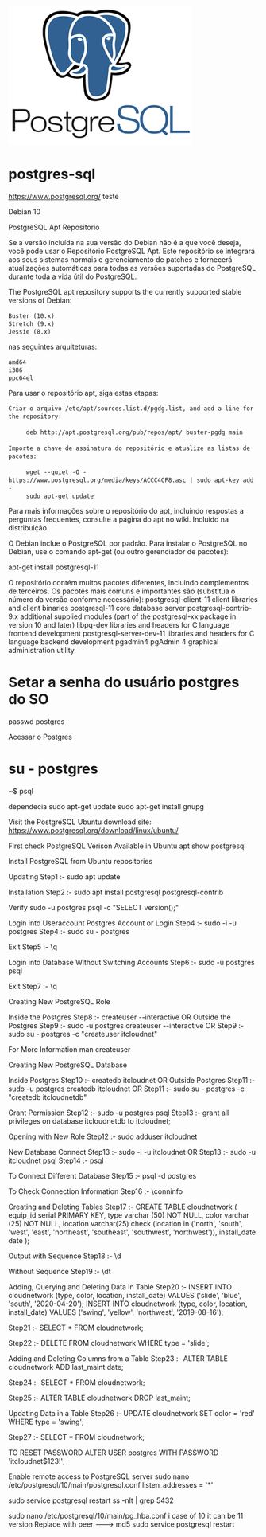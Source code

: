 ![Alt text](https://raw.githubusercontent.com/marcos-tic/postgres-sql/master/postgresql-logo.png " ")



# postgres-sql

https://www.postgresql.org/        teste

Debian 10

PostgreSQL Apt Repositorio

Se a versão incluída na sua versão do Debian não é a que você deseja, você pode usar o Repositório PostgreSQL Apt. Este repositório se integrará aos seus sistemas normais e gerenciamento de patches e fornecerá atualizações automáticas para todas as versões suportadas do PostgreSQL durante toda a vida útil do PostgreSQL.

The PostgreSQL apt repository supports the currently supported stable versions of Debian:

    Buster (10.x)
    Stretch (9.x)
    Jessie (8.x)

nas seguintes arquiteturas:

    amd64
    i386
    ppc64el

Para usar o repositório apt, siga estas etapas:

    Criar o arquivo /etc/apt/sources.list.d/pgdg.list, and add a line for the repository:

         deb http://apt.postgresql.org/pub/repos/apt/ buster-pgdg main

    Importe a chave de assinatura do repositório e atualize as listas de pacotes:

         wget --quiet -O - https://www.postgresql.org/media/keys/ACCC4CF8.asc | sudo apt-key add -
         sudo apt-get update

Para mais informações sobre o repositório do apt, incluindo respostas a perguntas frequentes, consulte a página do apt no wiki.
Incluído na distribuição

O Debian inclue o PostgreSQL por padrão. Para instalar o PostgreSQL no Debian, use o comando apt-get (ou outro gerenciador de pacotes):

  apt-get install postgresql-11

O repositório contém muitos pacotes diferentes, incluindo complementos de terceiros. Os pacotes mais comuns e importantes são (substitua o número da versão conforme necessário):
postgresql-client-11 	client libraries and client binaries
postgresql-11 	core database server
postgresql-contrib-9.x 	additional supplied modules (part of the postgresql-xx package in version 10 and later)
libpq-dev 	libraries and headers for C language frontend development
postgresql-server-dev-11 	libraries and headers for C language backend development
pgadmin4 	pgAdmin 4 graphical administration utility

# Setar a senha do usuário postgres do SO
passwd postgres

Acessar o Postgres
# su - postgres
~$ psql



dependecia
sudo apt-get update
sudo apt-get install gnupg



Visit the PostgreSQL Ubuntu download site:
https://www.postgresql.org/download/linux/ubuntu/

First check PostgreSQL Verison Available in Ubuntu
apt show postgresql

Install PostgreSQL from Ubuntu repositories

Updating
Step1 :- sudo apt update

Installation
Step2 :- sudo apt install postgresql postgresql-contrib

Verify
sudo -u postgres psql -c "SELECT version();"

Login into Useraccount
Postgres Account or Login
Step4 :- sudo -i -u postgres
Step4 :- sudo su - postgres

Exit
Step5 :- \q

Login into Database
Without Switching Accounts
Step6 :- sudo -u postgres psql

Exit
Step7 :- \q

Creating New PostgreSQL Role

Inside the Postgres
Step8 :- createuser --interactive
OR
Outside the Postgres
Step9 :- sudo -u postgres createuser --interactive
OR
Step9 :- sudo su - postgres -c "createuser itcloudnet"

For More Information
man createuser

Creating New PostgreSQL Database

Inside Postgres
Step10 :- createdb itcloudnet
OR
Outside Postgres
Step11 :- sudo -u postgres createdb itcloudnet
OR
Step11 :- sudo su - postgres -c "createdb itcloudnetdb"

Grant Permission
Step12 :- sudo -u postgres psql
Step13 :- grant all privileges on database itcloudnetdb to itcloudnet;

Opening with New Role
Step12 :- sudo adduser itcloudnet

New Database Connect
Step13 :- sudo -i -u itcloudnet 
OR
Step13 :- sudo -u itcloudnet psql
Step14 :- psql

To Connect Different Database
Step15 :- psql -d postgres

To Check Connection Information
Step16 :- \conninfo

Creating and Deleting Tables
Step17 :- CREATE TABLE cloudnetwork (
    equip_id serial PRIMARY KEY,
    type varchar (50) NOT NULL,
    color varchar (25) NOT NULL,
    location varchar(25) check (location in ('north', 'south', 'west', 'east', 'northeast', 'southeast', 'southwest', 'northwest')),
    install_date date
);

Output with Sequence
Step18 :- \d

Without Sequence
Step19 :- \dt

Adding, Querying and Deleting Data in Table
Step20 :-
INSERT INTO cloudnetwork (type, color, location, install_date) VALUES ('slide', 'blue', 'south', '2020-04-20');
INSERT INTO cloudnetwork (type, color, location, install_date) VALUES ('swing', 'yellow', 'northwest', '2019-08-16');


Step21 :- SELECT * FROM cloudnetwork;

Step22 :- DELETE FROM cloudnetwork WHERE type = 'slide';


Adding and Deleting Columns from a Table
Step23 :- ALTER TABLE cloudnetwork ADD last_maint date;

Step24 :- SELECT * FROM cloudnetwork;

Step25 :- ALTER TABLE cloudnetwork DROP last_maint;

Updating Data in a Table
Step26 :- UPDATE cloudnetwork SET color = 'red' WHERE type = 'swing';

Step27 :- SELECT * FROM cloudnetwork;

TO RESET PASSWORD
ALTER USER postgres WITH PASSWORD 'itcloudnet$123!';

Enable remote access to PostgreSQL server
sudo nano /etc/postgresql/10/main/postgresql.conf
listen_addresses = '*'

sudo service postgresql restart
ss -nlt | grep 5432

sudo nano /etc/postgresql/10/main/pg_hba.conf
i case of 10 it can be 11 version
Replace with peer ---> md5
sudo service postgresql restart

